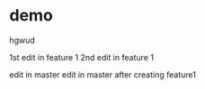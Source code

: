 # demo
hgwud

1st edit in feature 1
2nd edit in feature 1

edit in master
edit in master after creating feature1

